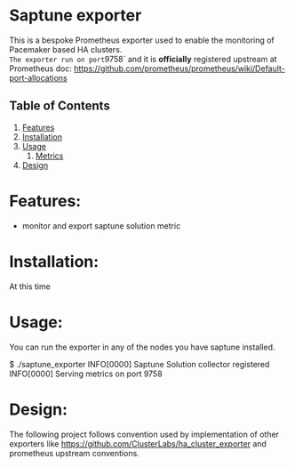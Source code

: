 # Saptune exporter

This is a bespoke Prometheus exporter used to enable the monitoring of Pacemaker based HA clusters.  
`
The exporter run on port `9758` and it is **officially** registered upstream at Prometheus doc: https://github.com/prometheus/prometheus/wiki/Default-port-allocations


## Table of Contents

1. [Features](#features)
2. [Installation](#installation)
3. [Usage](#usage)
   1. [Metrics](doc/metrics.md)
4. [Design](#design)

# Features:

* monitor and export saptune solution metric

# Installation:

At this time

# Usage:

You can run the exporter in any of the nodes you have saptune installed.

$ ./saptune_exporter 
INFO[0000] Saptune Solution collector registered        
INFO[0000] Serving metrics on port 9758                 

# Design:

The following project follows convention used by implementation of other exporters like https://github.com/ClusterLabs/ha_cluster_exporter and prometheus upstream conventions.
